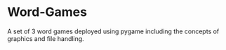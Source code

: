 # Word-Games
A set of 3 word games deployed using pygame including the concepts of graphics and file handling.
